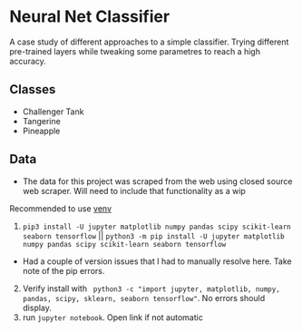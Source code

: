 # Neural Net Classifier

A case study of different approaches to a simple classifier. Trying different pre-trained layers while tweaking some parametres to reach a high accuracy.

## Classes
  - Challenger Tank
  - Tangerine
  - Pineapple

## Data
* The data for this project was scraped from the web using closed source web scraper. Will need to include that functionality as a wip 

Recommended to use [venv](https://gist.github.com/Geoyi/d9fab4f609e9f75941946be45000632b)

1. `pip3 install -U jupyter matplotlib numpy pandas scipy scikit-learn seaborn tensorflow` || `python3 -m pip install -U jupyter matplotlib numpy pandas scipy scikit-learn seaborn tensorflow`
  * Had a couple of version issues that I had to manually resolve here. Take note of the pip errors.
2. Verify install with ` python3 -c "import jupyter, matplotlib, numpy, pandas, scipy, sklearn, seaborn tensorflow"`. No errors should display.
3. run `jupyter notebook`. Open link if not automatic